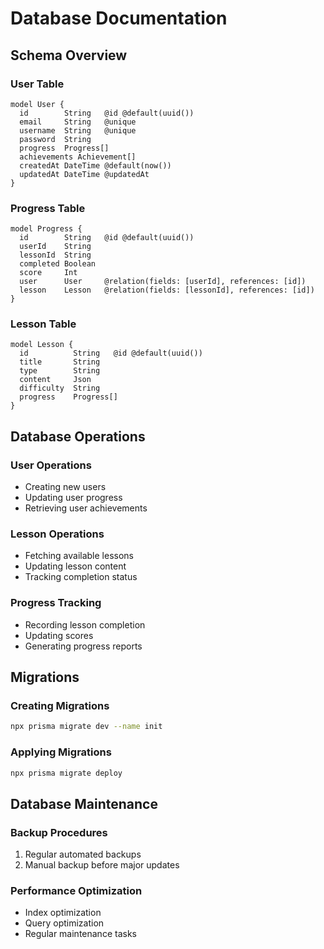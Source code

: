 # Database Documentation

## Schema Overview

### User Table
```prisma
model User {
  id        String   @id @default(uuid())
  email     String   @unique
  username  String   @unique
  password  String
  progress  Progress[]
  achievements Achievement[]
  createdAt DateTime @default(now())
  updatedAt DateTime @updatedAt
}
```

### Progress Table
```prisma
model Progress {
  id        String   @id @default(uuid())
  userId    String
  lessonId  String
  completed Boolean
  score     Int
  user      User     @relation(fields: [userId], references: [id])
  lesson    Lesson   @relation(fields: [lessonId], references: [id])
}
```

### Lesson Table
```prisma
model Lesson {
  id          String   @id @default(uuid())
  title       String
  type        String
  content     Json
  difficulty  String
  progress    Progress[]
}
```

## Database Operations

### User Operations
- Creating new users
- Updating user progress
- Retrieving user achievements

### Lesson Operations
- Fetching available lessons
- Updating lesson content
- Tracking completion status

### Progress Tracking
- Recording lesson completion
- Updating scores
- Generating progress reports

## Migrations

### Creating Migrations
```bash
npx prisma migrate dev --name init
```

### Applying Migrations
```bash
npx prisma migrate deploy
```

## Database Maintenance

### Backup Procedures
1. Regular automated backups
2. Manual backup before major updates

### Performance Optimization
- Index optimization
- Query optimization
- Regular maintenance tasks
